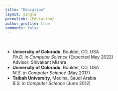```yaml
---
title: "Education"
layout: single
permalink: /Education/
author_profile: true
comments: false
---
```


<br/>


<!--2017-present | **University of Colorado**, Boulder, CO, USA <br/> *PhD degree in Computer Science* (Expected May 2022) <br/> Advisor: Shivakant Mishra
2015-2017| **University of Colorado**, Boulder, CO, USA <br/> *MS degree in Computer Science* (May 2017) <br/>
2007-2012 | **Taibah University**, Medina, Saudi Arabia <br/> *B.S. degree in Computer Science* (June 2012) <br/>
-->


- **University of Colorado**, Boulder, CO, USA <br/> *Ph.D. in Computer Science* (Expected May 2022) <br/> Advisor: Shivakant Mishra
- **University of Colorado**, Boulder, CO, USA <br/> *M.S. in Computer Science* (May 2017)
-  **Taibah University**, Medina, Saudi Arabia <br/> *B.S. in Computer Science* (June 2012)
